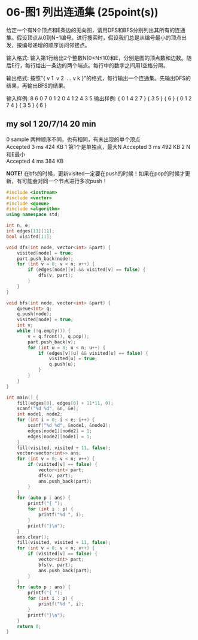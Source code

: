 # 06-图1 列出连通集 (25point(s))

给定一个有N个顶点和E条边的无向图，请用DFS和BFS分别列出其所有的连通集。假设顶点从0到N−1编号。进行搜索时，假设我们总是从编号最小的顶点出发，按编号递增的顺序访问邻接点。

输入格式:
输入第1行给出2个整数N(0<N≤10)和E，分别是图的顶点数和边数。随后E行，每行给出一条边的两个端点。每行中的数字之间用1空格分隔。

输出格式:
按照"{ v
​1
​​  v
​2
​​  ... v
​k
​​  }"的格式，每行输出一个连通集。先输出DFS的结果，再输出BFS的结果。

输入样例:
8 6
0 7
0 1
2 0
4 1
2 4
3 5
输出样例:
{ 0 1 4 2 7 }
{ 3 5 }
{ 6 }
{ 0 1 2 7 4 }
{ 3 5 }
{ 6 }

## my sol 1     20/7/14     20 min

0	sample 两种顺序不同，也有相同，有未出现的单个顶点	
Accepted
3 ms	424 KB
1	第1个是单独点，最大N	
Accepted
3 ms	492 KB
2	N和E最小	
Accepted
4 ms	384 KB

**NOTE!** 在bfs的时候，更新visited一定要在push的时候！如果在pop的时候才更新，有可能会对同一个节点进行多次push！

``` C++
#include <iostream>
#include <vector>
#include <queue>
#include <algorithm>
using namespace std;

int n, e;
int edges[11][11];
bool visited[11];

void dfs(int node, vector<int> &part) {
    visited[node] = true;
    part.push_back(node);
    for (int v = 0; v < n; v++) {
        if (edges[node][v] && visited[v] == false) {
            dfs(v, part);
        }
    }
}

void bfs(int node, vector<int> &part) {
    queue<int> q;
    q.push(node);
    visited[node] = true;
    int v;
    while (!q.empty()) {
        v = q.front(), q.pop();
        part.push_back(v);
        for (int u = 0; u < n; u++) {
            if (edges[v][u] && visited[u] == false) {
                visited[u] = true;
                q.push(u);
            }
        }
    }
}

int main() {
    fill(edges[0], edges[0] + 11*11, 0);
    scanf("%d %d", &n, &e);
    int node1, node2;
    for (int i = 0; i < e; i++) {
        scanf("%d %d", &node1, &node2);
        edges[node1][node2] = 1;
        edges[node2][node1] = 1;
    }
    fill(visited, visited + 11, false);
    vector<vector<int>> ans;
    for (int v = 0; v < n; v++) {
        if (visited[v] == false) {
            vector<int> part;
            dfs(v, part);
            ans.push_back(part);
        }
    }
    for (auto p : ans) {
        printf("{ ");
        for (int i : p) {
            printf("%d ", i);
        }
        printf("}\n");
    }
    ans.clear();
    fill(visited, visited + 11, false);
    for (int v = 0; v < n; v++) {
        if (visited[v] == false) {
            vector<int> part;
            bfs(v, part);
            ans.push_back(part);
        }
    }
    for (auto p : ans) {
        printf("{ ");
        for (int i : p) {
            printf("%d ", i);
        }
        printf("}\n");
    }
    return 0;
}
```

